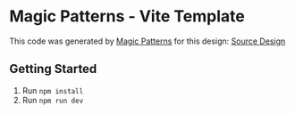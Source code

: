 # Magic Patterns - Vite Template

This code was generated by [Magic Patterns](https://magicpatterns.com) for this design: [Source Design](https://www.magicpatterns.com/c/s7kippjgjbzuqgjcesahfh)

## Getting Started

1. Run `npm install`
2. Run `npm run dev`
